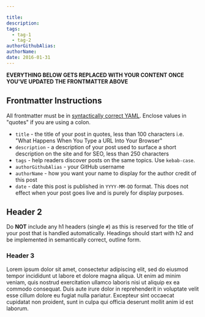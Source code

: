 ```yaml
---

title: 
description: 
tags:
  - tag-1
  - tag-2
authorGithubAlias: 
authorName: 
date: 2016-01-31
---
```


**EVERYTHING BELOW GETS REPLACED WITH YOUR CONTENT ONCE YOU'VE UPDATED THE FRONTMATTER ABOVE**
## Frontmatter Instructions

All frontmatter must be in [syntactically correct YAML](https://learnxinyminutes.com/docs/yaml/). Enclose values in "quotes" if you are using a colon.

- `title` - the title of your post in quotes, less than 100 characters i.e. "What Happens When You Type a URL Into Your Browser"
- `description` - a description of your post used to surface a short description on the site and for SEO, less than 250 characters
- `tags` - help readers discover posts on the same topics. Use `kebab-case`.
- `authorGithubAlias` - your GitHub username
- `authorName` - how you want your name to display for the author credit of this post
- `date` - date this post is published in `YYYY-MM-DD` format. This does not effect when your post goes live and is purely for display purposes.

## Header 2

Do **NOT** include any h1 headers (single `#`) as this is reserved for the title of your post that is handled automatically. Headings should start with h2 and be implemented in semantically correct, outline form.

### Header 3

Lorem ipsum dolor sit amet, consectetur adipiscing elit, sed do eiusmod tempor incididunt ut labore et dolore magna aliqua. Ut enim ad minim veniam, quis nostrud exercitation ullamco laboris nisi ut aliquip ex ea commodo consequat. Duis aute irure dolor in reprehenderit in voluptate velit esse cillum dolore eu fugiat nulla pariatur. Excepteur sint occaecat cupidatat non proident, sunt in culpa qui officia deserunt mollit anim id est laborum.